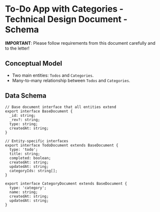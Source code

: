 # To-Do App with Categories - Technical Design Document - Schema

**IMPORTANT**: Please follow requirements from this document carefully and to the letter!

## Conceptual Model

- Two main entities: `Todos` and `Categories`.
- Many-to-many relationship between `Todos` and `Categories`.

## Data Schema

```tsx
// Base document interface that all entities extend
export interface BaseDocument {
  _id: string;
  _rev?: string;
  type: string;
  createdAt: string;
}

// Entity-specific interfaces
export interface TodoDocument extends BaseDocument {
  type: 'todo';
  title: string;
  completed: boolean;
  createdAt: string;
  updatedAt: string;
  categoryIds: string[];
}

export interface CategoryDocument extends BaseDocument {
  type: 'category';
  name: string;
  createdAt: string;
  updatedAt: string;
}
```